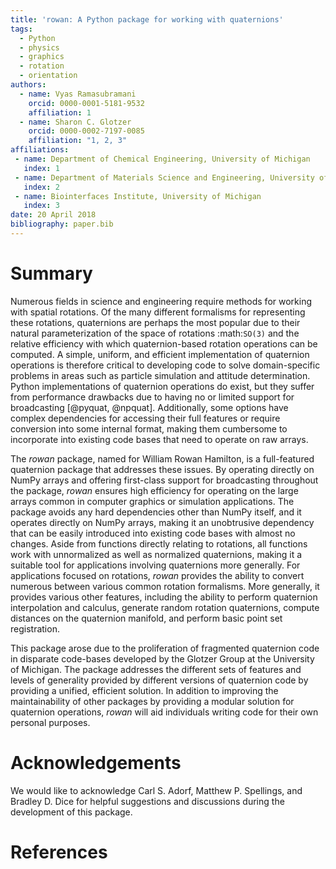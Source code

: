 ```yaml
---
title: 'rowan: A Python package for working with quaternions'
tags:
  - Python
  - physics
  - graphics
  - rotation
  - orientation
authors:
  - name: Vyas Ramasubramani
    orcid: 0000-0001-5181-9532
    affiliation: 1
  - name: Sharon C. Glotzer
    orcid: 0000-0002-7197-0085
    affiliation: "1, 2, 3"
affiliations:
 - name: Department of Chemical Engineering, University of Michigan
   index: 1
 - name: Department of Materials Science and Engineering, University of Michigan
   index: 2
 - name: Biointerfaces Institute, University of Michigan
   index: 3
date: 20 April 2018
bibliography: paper.bib
---
```


# Summary

Numerous fields in science and engineering require methods for working with
spatial rotations. Of the many different formalisms for representing these
rotations, quaternions are perhaps the most popular due to their natural
parameterization of the space of rotations :math:`SO(3)` and the relative
efficiency with which quaternion-based rotation operations can be computed. A
simple, uniform, and efficient implementation of quaternion operations is
therefore critical to developing code to solve domain-specific problems in areas
such as particle simulation and attitude determination. Python implementations
of quaternion operations do exist, but they suffer from performance drawbacks
due to having no or limited support for broadcasting [@pyquat, @npquat].
Additionally, some options have complex dependencies for accessing their full
features or require conversion into some internal format, making them cumbersome
to incorporate into existing code bases that need to operate on raw arrays.

The *rowan* package, named for William Rowan Hamilton, is a full-featured
quaternion package that addresses these issues. By operating directly on NumPy
arrays and offering first-class support for broadcasting throughout the package,
*rowan* ensures high efficiency for operating on the large arrays common in
computer graphics or simulation applications. The package avoids any hard
dependencies other than NumPy itself, and it operates directly on NumPy arrays,
making it an unobtrusive dependency that can be easily introduced into existing
code bases with almost no changes. Aside from functions directly relating to
rotations, all functions work with unnormalized as well as normalized
quaternions, making it a suitable tool for applications involving quaternions
more generally. For applications focused on rotations, *rowan* provides the
ability to convert numerous between various common rotation formalisms. More
generally, it provides various other features, including the ability to perform
quaternion interpolation and calculus, generate random rotation quaternions,
compute distances on the quaternion manifold, and perform basic point set
registration.

This package arose due to the proliferation of fragmented quaternion code in
disparate code-bases developed by the Glotzer Group at the University of
Michigan. The package addresses the different sets of features and levels of
generality provided by different versions of quaternion code by providing a
unified, efficient solution. In addition to improving the maintainability of
other packages by providing a modular solution for quaternion operations,
*rowan* will aid individuals writing code for their own personal purposes.

# Acknowledgements

We would like to acknowledge Carl S. Adorf, Matthew P. Spellings, and Bradley
D. Dice for helpful suggestions and discussions during the development of this
package.

# References
